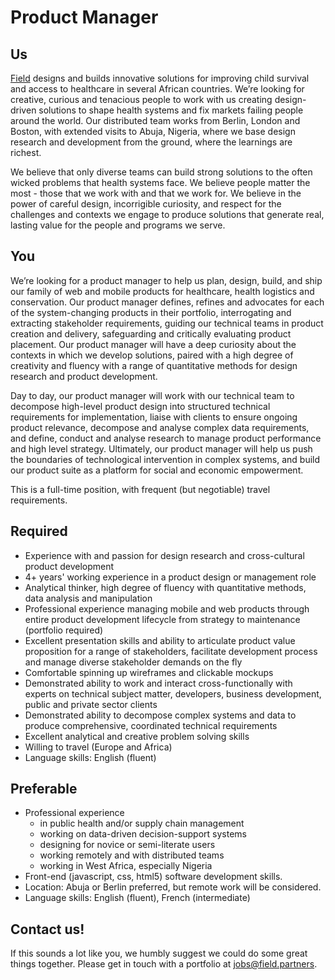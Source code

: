 # Product Manager

## Us
[Field](http://www.field.partners) designs and builds innovative solutions for improving child survival and access to healthcare in several African countries. We’re looking for creative, curious and tenacious people to work with us creating design-driven solutions to shape health systems and fix markets failing people around the world. Our distributed team works from Berlin, London and Boston, with extended visits to Abuja, Nigeria, where we base design research and development from the ground, where the learnings are richest. 

We believe that only diverse teams can build strong solutions to the often wicked problems that health systems face. We believe people matter the most - those that we work with and that we work for. We believe in the power of careful design, incorrigible curiosity, and respect for the challenges and contexts we engage to produce solutions that generate real, lasting value for the people and programs we serve. 

## You
We’re looking for a product manager to help us plan, design, build, and ship our family of web and mobile products for healthcare, health logistics and conservation. Our product manager defines, refines and advocates for each of the system-changing products in their portfolio, interrogating and extracting stakeholder requirements, guiding our technical teams in product creation and delivery,  safeguarding and critically evaluating product placement. Our product manager will have a deep curiosity about the contexts in which we develop solutions, paired with a high degree of creativity and fluency with a range of quantitative methods for design research and product development.

Day to day, our product manager will work with our technical team to decompose high-level product design into structured technical requirements for implementation, liaise with clients to ensure ongoing product relevance, decompose and analyse complex data requirements, and define, conduct and analyse research to manage product performance and high level strategy. Ultimately, our product manager will help us push the boundaries of technological intervention in complex systems, and build our product suite as a platform for social and economic empowerment. 

This is a full-time position, with frequent (but negotiable) travel requirements.

## Required
* Experience with and passion for design research and cross-cultural product development
* 4+ years' working experience in a product design or management role
* Analytical thinker, high degree of fluency with quantitative methods, data analysis and manipulation
* Professional experience managing mobile and web products through entire product development lifecycle from strategy to maintenance (portfolio required)
* Excellent presentation skills and ability to articulate product value proposition for a range of stakeholders, facilitate development process and manage diverse stakeholder demands on the fly
* Comfortable spinning up wireframes and clickable mockups
* Demonstrated ability to work and interact cross-functionally with experts on technical subject matter, developers, business development, public and private sector clients
* Demonstrated ability to decompose complex systems and data to produce comprehensive, coordinated technical requirements
* Excellent analytical and creative problem solving skills
* Willing to travel (Europe and Africa) 
* Language skills: English (fluent)

## Preferable
* Professional experience 
  * in public health and/or supply chain management
  * working on data-driven decision-support systems
  * designing for novice or semi-literate users
  * working remotely and with distributed teams
  * working in West Africa, especially Nigeria
* Front-end (javascript, css, html5) software development skills.
* Location: Abuja or Berlin preferred, but remote work will be considered.
* Language skills: English (fluent), French (intermediate)

## Contact us!
If this sounds a lot like you, we humbly suggest we could do some great things together. Please get in touch with a portfolio at <a href="mailto:jobs@field.partners">jobs@field.partners</a>.

